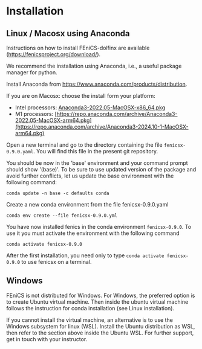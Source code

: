  # Installation

 ## Linux / Macosx using Anaconda

Instructions on how to install FEniCS-dolfinx are available (https://fenicsproject.org/download/).

We recommend the installation using Anaconda, i.e., a useful package manager for python.

Install Anaconda from https://www.anaconda.com/products/distribution.

If you are on Macosx: choose the install form your platform:
- Intel processors: [Anaconda3-2022.05-MacOSX-x86_64.pkg](https://repo.anaconda.com/archive/Anaconda3-2024.10-1-MacOSX-x86_64.pkg)
- M1 processors: [https://repo.anaconda.com/archive/Anaconda3-2022.05-MacOSX-arm64.pkg](https://repo.anaconda.com/archive/Anaconda3-2024.10-1-MacOSX-arm64.pkg)

Open a new terminal and go to the directory containing the file `fenicsx-0.9.0.yaml`. You will find this file in the present git repository.

You should be now in the 'base' environment and your command prompt should show '(base)'. To be sure to use updated version of the package and avoid further conflicts, let us update the base environment with the following command:

`conda update -n base -c defaults conda`

Create a new conda environment from the file fenicsx-0.9.0.yaml

`conda env create --file fenicsx-0.9.0.yml`

You have now installed fenics in the conda environment `fenicsx-0.9.0`. To use it you must activate the environment with the following command

`conda activate fenicsx-0.9.0`

After the first installation, you need only to type `conda activate fenicsx-0.9.0` to use fenicsx on a terminal.


## Windows

FEniCS is not distributed for Windows. For Windows, the preferred option is to create Ubuntu virtual machine. Then inside the ubuntu virtual machine follows the instruction for conda installation (see Linux installation).

If you cannot install the virtual machine, an alternative is to use the Windows subsystem for linux (WSL). Install the Ubuntu distribution as WSL, then refer to the section above inside the Ubuntu WSL. For further support, get in touch with your instructor. 
